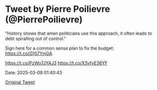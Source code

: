 # Tweet by Pierre Poilievre (@PierrePoilievre)

"History shows that when politicians use this approach, it often leads to debt spiralling out of control."

Sign here for a common sense plan to fix the budget: https://t.co/iDj57YnjGA

https://t.co/PzWo7JYAJ3 https://t.co/X3vfvE36YF

Date: 2025-03-08 01:40:43

[Original Tweet](https://x.com/PierrePoilievre/status/1898187091458060377)
